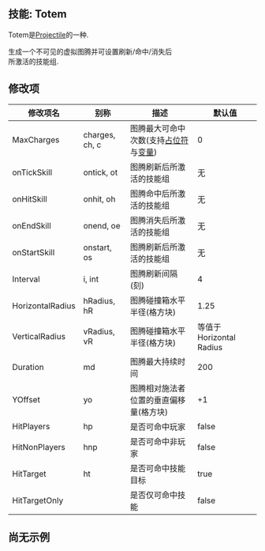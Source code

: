 技能: Totem
--------------------------

Totem是[Projectile](技能/列表/projectile)的一种.

生成一个不可见的虚拟图腾并可设置刷新/命中/消失后  
所激活的技能组.

修改项
----------

| 修改项名 | 别称    | 描述                                                                                                    | 默认值 |
|-----------|------------|----------------------------------------------------------------------------------------------------------------|---------------|
| MaxCharges          | charges, ch, c       | 图腾最大可命中次数(支持[占位符](/技能/占位符)与[变量](/技能/变量)) | 0                 |
| onTickSkill           | ontick, ot          | 图腾刷新后所激活的技能组 | 无 |
| onHitSkill           | onhit, oh          | 图腾命中后所激活的技能组 | 无 |
| onEndSkill           | onend, oe          | 图腾消失后所激活的技能组 | 无 ||
| onStartSkill           | onstart, os          | 图腾刷新后所激活的技能组 | 无 |
| Interval         | i, int      | 图腾刷新间隔(刻) | 4                 |
| HorizontalRadius | hRadius, hR | 图腾碰撞箱水平半径(格方块) | 1.25              |
| VerticalRadius   | vRadius, vR | 图腾碰撞箱水平半径(格方块) | 等值于Horizontal Radius |
| Duration         | md          | 图腾最大持续时间 | 200               |
| YOffset          | yo          | 图腾相对施法者位置的垂直偏移量(格方块) | +1                |
| HitPlayers       | hp          | 是否可命中玩家 | false             |
| HitNonPlayers    | hnp         | 是否可命中非玩家 | false             |
| HitTarget        | ht          | 是否可命中技能目标 | true              |
| HitTargetOnly    |             | 是否仅可命中技能 | false             |

尚无示例
----------